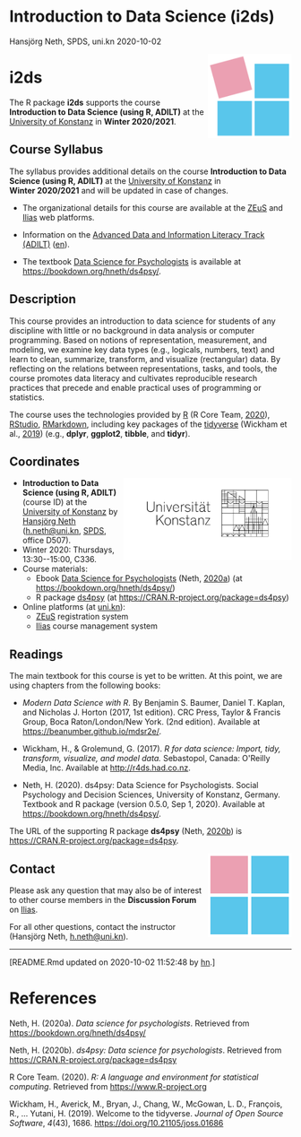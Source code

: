 Introduction to Data Science (i2ds)
================
Hansjörg Neth, SPDS, uni.kn
2020-10-02

<!-- README.md is generated from README.Rmd. Please edit the .Rmd file. -->
<!-- badges: start -->
<!-- badges: end -->
<!-- i2ds logo: -->
<!-- ![](i2ds_logo_1.png) -->
<a href="https://www.spds.uni-konstanz.de/"> <img src = "./inst/images/i2ds_logo_1.png" alt = "i2ds" align = "right" width = "150" style = "width: 150px; float: right; border:15;"/> </a>

i2ds
====

The R package **i2ds** supports the course **Introduction to Data Science (using R, ADILT)** at the [University of Konstanz](https://www.uni-konstanz.de/en/) in **Winter 2020/2021**.

Course Syllabus
---------------

The syllabus provides additional details on the course **Introduction to Data Science (using R, ADILT)** at the [University of Konstanz](https://www.uni-konstanz.de/en/) in **Winter 2020/2021** and will be updated in case of changes.

-   The organizational details for this course are available at the [ZEuS](https://zeus.uni-konstanz.de:443/hioserver/pages/startFlow.xhtml?_flowId=detailView-flow&unitId=86706&periodId=181) and [Ilias](https://ilias.uni-konstanz.de/ilias/goto_ilias_uni_crs_1077339.html) web platforms.

-   Information on the [Advanced Data and Information Literacy Track (ADILT)](https://www.uni-konstanz.de/lehren/adilt-projekt/) ([en](https://www.uni-konstanz.de/en/teaching/adilt/)).

-   The textbook [Data Science for Psychologists](https://bookdown.org/hneth/ds4psy/) is available at <https://bookdown.org/hneth/ds4psy/>.

Description
-----------

<!-- Abstract: [2020-09-17]  -->
<!-- Contents: -->
This course provides an introduction to data science for students of any discipline with little or no background in data analysis or computer programming. Based on notions of representation, measurement, and modeling, we examine key data types (e.g., logicals, numbers, text) and learn to clean, summarize, transform, and visualize (rectangular) data. By reflecting on the relations between representations, tasks, and tools, the course promotes data literacy and cultivates reproducible research practices that precede and enable practical uses of programming or statistics.

<!-- Tools/technology: -->
The course uses the technologies provided by [R](https://www.r-project.org/) (R Core Team, [2020](#ref-R-base)), [RStudio](https://rstudio.com/), [RMarkdown](https://rmarkdown.rstudio.com/), including key packages of the [tidyverse](https://www.tidyverse.org/) (Wickham et al., [2019](#ref-tidyverse)) (e.g., **dplyr**, **ggplot2**, **tibble**, and **tidyr**).

Coordinates
-----------

<!-- uni.kn logo and link: -->
<!-- ![](./inst/images/uniKn_logo.png) -->
<a href = "https://www.uni-konstanz.de/en/"> <img src = "./inst/images/uniKn_logo.png" alt = "uni.kn" align = "right" width = "300px" style = "width: 300px; float: right; border: 20px;"/> <!-- <img src = "./inst/images/uniKn_logo_s.png" alt = "uni.kn" style = "float: right; border:20;"/> --> </a>

<!-- Winter 2020/2021: -->
-   **Introduction to Data Science (using R, ADILT)** (course ID) at the [University of Konstanz](https://www.uni-konstanz.de/en/) by [Hansjörg Neth](https://neth.de/) (<h.neth@uni.kn>, [SPDS](https://www.spds.uni-konstanz.de/), office D507).
-   Winter 2020: Thursdays, 13:30--15:00, C336.
-   Course materials:
    -   Ebook [Data Science for Psychologists](https://bookdown.org/hneth/ds4psy/) (Neth, [2020](#ref-Neth2020)[a](#ref-Neth2020)) (at <https://bookdown.org/hneth/ds4psy/>)
    -   R package [ds4psy](https://CRAN.R-project.org/package=ds4psy) (at <https://CRAN.R-project.org/package=ds4psy>)
-   Online platforms (at [uni.kn](https://www.uni-konstanz.de/en/)):
    -   [ZEuS](https://zeus.uni-konstanz.de:443/hioserver/pages/startFlow.xhtml?_flowId=detailView-flow&unitId=86706&periodId=181) registration system
    -   [Ilias](https://ilias.uni-konstanz.de/ilias/goto_ilias_uni_crs_1077339.html) course management system

<!-- Add blank line. -->
Readings
--------

The main textbook for this course is yet to be written. At this point, we are using chapters from the following books:

-   *Modern Data Science with R*.
    By Benjamin S. Baumer, Daniel T. Kaplan, and Nicholas J. Horton (2017, 1st edition).
    CRC Press, Taylor & Francis Group, Boca Raton/London/New York.
    (2nd edition).
    Available at <https://beanumber.github.io/mdsr2e/>.

-   Wickham, H., & Grolemund, G. (2017). *R for data science: Import, tidy, transform, visualize, and model data.* Sebastopol, Canada: O'Reilly Media, Inc.
    Available at <http://r4ds.had.co.nz>.

-   Neth, H. (2020). ds4psy: Data Science for Psychologists.
    Social Psychology and Decision Sciences, University of Konstanz, Germany.
    Textbook and R package (version 0.5.0, Sep 1, 2020).
    Available at <https://bookdown.org/hneth/ds4psy/>.

The URL of the supporting R package **ds4psy** (Neth, [2020](#ref-R-ds4psy)[b](#ref-R-ds4psy)) is <https://CRAN.R-project.org/package=ds4psy>.

<!-- i2ds logo: -->
<!-- ![](i2ds_logo_2.png) -->
<a href="https://www.spds.uni-konstanz.de/"> <img src = "./inst/images/i2ds_logo_2.png" alt = "i2ds (square)" align = "right" width = "150" style = "width: 150px; float: right; border:15;"/> </a>

Contact
-------

Please ask any question that may also be of interest to other course members in the **Discussion Forum** on [Ilias](https://ilias.uni-konstanz.de/ilias/goto_ilias_uni_crs_1077339.html).

For all other questions, contact <!-- the course tutor Lisa Fleuchaus (<lisa.fleuchaus@uni.kn>) or  --> the instructor (Hansjörg Neth, <h.neth@uni.kn>).

<!-- footer: -->

------------------------------------------------------------------------

\[README.Rmd updated on 2020-10-02 11:52:48 by [hn](https://neth.de/).\]

<!-- Automatic references here: -->
References
==========

<!-- eof. -->
Neth, H. (2020a). *Data science for psychologists*. Retrieved from <https://bookdown.org/hneth/ds4psy/>

Neth, H. (2020b). *ds4psy: Data science for psychologists*. Retrieved from <https://CRAN.R-project.org/package=ds4psy>

R Core Team. (2020). *R: A language and environment for statistical computing*. Retrieved from <https://www.R-project.org>

Wickham, H., Averick, M., Bryan, J., Chang, W., McGowan, L. D., François, R., … Yutani, H. (2019). Welcome to the tidyverse. *Journal of Open Source Software*, *4*(43), 1686. <https://doi.org/10.21105/joss.01686>
